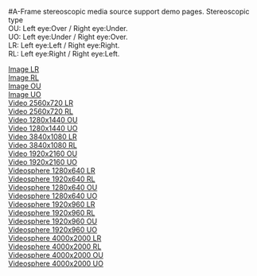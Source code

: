 #A-Frame stereoscopic media source support demo pages.
Stereoscopic type  
OU: Left eye:Over  / Right eye:Under.  
UO: Left eye:Under / Right eye:Over.  
LR: Left eye:Left  / Right eye:Right.  
RL: Left eye:Right / Right eye:Left.  
   
[Image LR](https://gtk2k.github.io/aframe_stereoscopic/aframe_image_lr.html)  
[Image RL](https://gtk2k.github.io/aframe_stereoscopic/aframe_image_rl.html)  
[Image OU](https://gtk2k.github.io/aframe_stereoscopic/aframe_image_ou.html)  
[Image UO](https://gtk2k.github.io/aframe_stereoscopic/aframe_image_uo.html)  
[Video 2560x720 LR](https://gtk2k.github.io/aframe_stereoscopic/aframe_video_2560x720_lr.html)  
[Video 2560x720 RL](https://gtk2k.github.io/aframe_stereoscopic/aframe_video_2560x720_rl.html)  
[Video 1280x1440 OU](https://gtk2k.github.io/aframe_stereoscopic/aframe_video_1280x1440_ou.html)  
[Video 1280x1440 UO](https://gtk2k.github.io/aframe_stereoscopic/aframe_video_1280x1440_uo.html)  
[Video 3840x1080 LR](https://gtk2k.github.io/aframe_stereoscopic/aframe_video_3840x1080_lr.html)  
[Video 3840x1080 RL](https://gtk2k.github.io/aframe_stereoscopic/aframe_video_3840x1080_rl.html)  
[Video 1920x2160 OU](https://gtk2k.github.io/aframe_stereoscopic/aframe_video_1920x2160_ou.html)  
[Video 1920x2160 UO](https://gtk2k.github.io/aframe_stereoscopic/aframe_video_1920x2160_uo.html)  
[Videosphere 1280x640 LR](https://gtk2k.github.io/aframe_stereoscopic/aframe_videosphere_1280x640_lr.html)  
[Videosphere 1920x640 RL](https://gtk2k.github.io/aframe_stereoscopic/aframe_videosphere_1280x640_rl.html)  
[Videosphere 1280x640 OU](https://gtk2k.github.io/aframe_stereoscopic/aframe_videosphere_1280x640_ou.html)  
[Videosphere 1280x640 UO](https://gtk2k.github.io/aframe_stereoscopic/aframe_videosphere_1280x640_uo.html)  
[Videosphere 1920x960 LR](https://gtk2k.github.io/aframe_stereoscopic/aframe_videosphere_1920x960_lr.html)  
[Videosphere 1920x960 RL](https://gtk2k.github.io/aframe_stereoscopic/aframe_videosphere_1920x960_rl.html)  
[Videosphere 1920x960 OU](https://gtk2k.github.io/aframe_stereoscopic/aframe_videosphere_1920x960_ou.html)  
[Videosphere 1920x960 UO](https://gtk2k.github.io/aframe_stereoscopic/aframe_videosphere_1920x960_uo.html)  
[Videosphere 4000x2000 LR](https://gtk2k.github.io/aframe_stereoscopic/aframe_videosphere_4000x2000_lr.html)  
[Videosphere 4000x2000 RL](https://gtk2k.github.io/aframe_stereoscopic/aframe_videosphere_4000x2000_rl.html)  
[Videosphere 4000x2000 OU](https://gtk2k.github.io/aframe_stereoscopic/aframe_videosphere_4000x2000_ou.html)  
[Videosphere 4000x2000 UO](https://gtk2k.github.io/aframe_stereoscopic/aframe_videosphere_4000x2000_uo.html)
